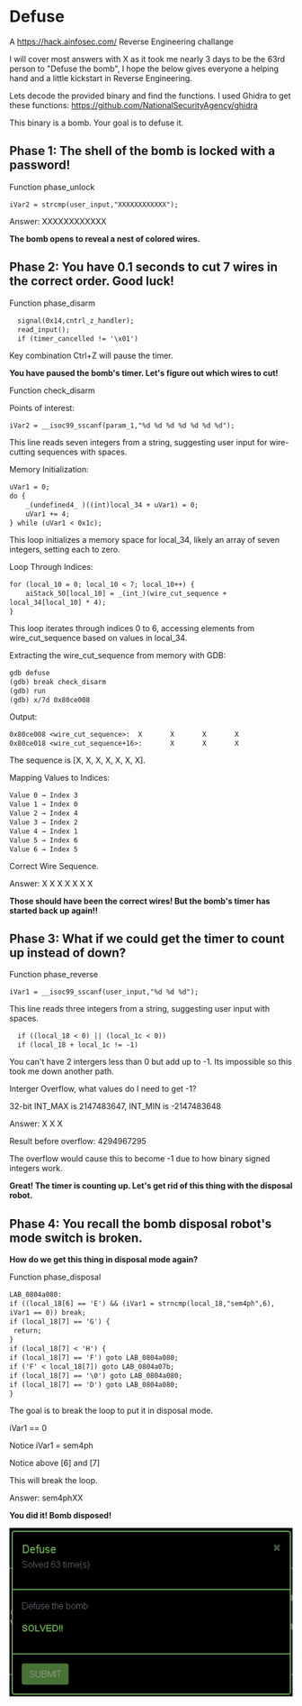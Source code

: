 # Defuse
A https://hack.ainfosec.com/ Reverse Engineering challange

I will cover most answers with X as it took me nearly 3 days to be the 63rd person to "Defuse the bomb", I hope the below gives everyone a helping hand and a little kickstart in Reverse Engineering.

Lets decode the provided binary and find the functions.
I used Ghidra to get these functions: https://github.com/NationalSecurityAgency/ghidra

This binary is a bomb. Your goal is to defuse it.

## Phase 1: The shell of the bomb is locked with a password!

Function phase_unlock
```
iVar2 = strcmp(user_input,"XXXXXXXXXXXX");
```
Answer: XXXXXXXXXXXX

**The bomb opens to reveal a nest of colored wires.**

## Phase 2: You have 0.1 seconds to cut 7 wires in the correct order. Good luck!

Function phase_disarm
```
  signal(0x14,cntrl_z_handler);
  read_input();
  if (timer_cancelled != '\x01')
```
Key combination Ctrl+Z will pause the timer.

**You have paused the bomb's timer. Let's figure out which wires to cut!**

Function check_disarm

Points of interest:
```
iVar2 = __isoc99_sscanf(param_1,"%d %d %d %d %d %d %d");
```
This line reads seven integers from a string, suggesting user input for wire-cutting sequences with spaces.

Memory Initialization:
```
uVar1 = 0;
do {
    _(undefined4_ )((int)local_34 + uVar1) = 0;
    uVar1 += 4;
} while (uVar1 < 0x1c);
```
This loop initializes a memory space for local_34, likely an array of seven integers, setting each to zero.

Loop Through Indices:
```
for (local_10 = 0; local_10 < 7; local_10++) {
    aiStack_50[local_10] = _(int_)(wire_cut_sequence + local_34[local_10] * 4);
}
```
This loop iterates through indices 0 to 6, accessing elements from wire_cut_sequence based on values in local_34.

Extracting the wire_cut_sequence from memory with GDB:
```
gdb defuse
(gdb) break check_disarm
(gdb) run
(gdb) x/7d 0x80ce008
```
Output:
```
0x80ce008 <wire_cut_sequence>:  X       X       X       X
0x80ce018 <wire_cut_sequence+16>:       X       X       X
```
The sequence is [X, X, X, X, X, X, X].

Mapping Values to Indices:
```
Value 0 → Index 3
Value 1 → Index 0
Value 2 → Index 4
Value 3 → Index 2
Value 4 → Index 1
Value 5 → Index 6
Value 6 → Index 5
```
Correct Wire Sequence.

Answer: X X X X X X X

**Those should have been the correct wires! But the bomb's timer has started back up again!!**

## Phase 3: What if we could get the timer to count up instead of down?

Function phase_reverse
```
iVar1 = __isoc99_sscanf(user_input,"%d %d %d");
```
This line reads three integers from a string, suggesting user input with spaces.
```
  if ((local_18 < 0) || (local_1c < 0))
  if (local_18 + local_1c != -1)
```
You can't have 2 intergers less than 0 but add up to -1. Its impossible so this took me down another path.

Interger Overflow, what values do I need to get -1?

32-bit INT_MAX is 2147483647, INT_MIN is -2147483648

Answer: X X X

Result before overflow: 4294967295

The overflow would cause this to become -1 due to how binary signed integers work.

**Great! The timer is counting up. Let's get rid of this thing with the disposal robot.**

## Phase 4: You recall the bomb disposal robot's mode switch is broken.
**How do we get this thing in disposal mode again?**

Function phase_disposal
```
LAB_0804a080:
if ((local_18[6] == 'E') && (iVar1 = strncmp(local_18,"sem4ph",6), iVar1 == 0)) break;
if (local_18[7] == 'G') {
 return;
}
if (local_18[7] < 'H') {
if (local_18[7] == 'F') goto LAB_0804a080;
if ('F' < local_18[7]) goto LAB_0804a07b;
if (local_18[7] == '\0') goto LAB_0804a080;
if (local_18[7] == 'D') goto LAB_0804a080;
}
```
The goal is to break the loop to put it in disposal mode.

iVar1 == 0

Notice iVar1 = sem4ph

Notice above [6] and [7]

This will break the loop.

Answer: sem4phXX

**You did it! Bomb disposed!**

![Screenshot of a 63rd person to "Defuse the bomb".](defuse.png)

